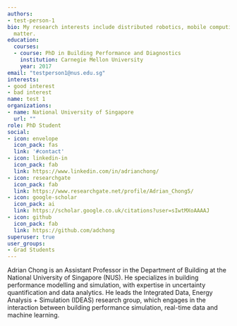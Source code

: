 ```yaml
---
authors:
- test-person-1
bio: My research interests include distributed robotics, mobile computing and programmable
  matter.
education:
  courses:
  - course: PhD in Building Performance and Diagnostics
    institution: Carnegie Mellon University
    year: 2017
email: "testperson1@nus.edu.sg"
interests:
- good interest
- bad interest
name: test 1
organizations:
- name: National University of Singapore
  url: ""
role: PhD Student
social:
- icon: envelope
  icon_pack: fas
  link: '#contact'
- icon: linkedin-in
  icon_pack: fab
  link: https://www.linkedin.com/in/adrianchong/
- icon: researchgate
  icon_pack: fab
  link: https://www.researchgate.net/profile/Adrian_Chong5/
- icon: google-scholar
  icon_pack: ai
  link: https://scholar.google.co.uk/citations?user=sIwtMXoAAAAJ
- icon: github
  icon_pack: fab
  link: https://github.com/adchong
superuser: true
user_groups:
- Grad Students
---
```


Adrian Chong is an Assistant Professor in the Department of Building at the National University of Singapore (NUS). He specializes in building performance modelling and simulation, with expertise in uncertainty quantification and data analytics. He leads the Integrated Data, Energy Analysis + Simulation (IDEAS) research group, which engages in the interaction between building performance simulation, real-time data and machine learning.



